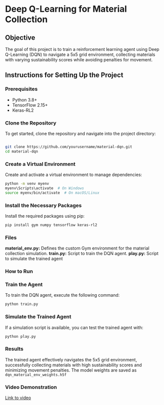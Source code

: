 # Deep Q-Learning for Material Collection

## Objective

The goal of this project is to train a reinforcement learning agent using Deep Q-Learning (DQN) to navigate a 5x5 grid environment, collecting materials with varying sustainability scores while avoiding penalties for movement.

## Instructions for Setting Up the Project

### Prerequisites

- Python 3.8+
- TensorFlow 2.15+
- Keras-RL2

### Clone the Repository

To get started, clone the repository and navigate into the project directory:
```bash

git clone https://github.com/yourusername/material-dqn.git
cd material-dqn
```

### Create a Virtual Environment

Create and activate a virtual environment to manage dependencies:

```bash
python -m venv myenv
myenv\Scripts\activate  # On Windows
source myenv/bin/activate  # On macOS/Linux
```

### Install the Necessary Packages

Install the required packages using pip:
```bash
pip install gym numpy tensorflow keras-rl2
```

### Files

**material_env.py:** Defines the custom Gym environment for the material collection simulation.
**train.py:** Script to train the DQN agent.
**play.py:** Script to simulate the trained agent


### How to Run

### Train the Agent

To train the DQN agent, execute the following command:
```bash
python train.py
```
### Simulate the Trained Agent

If a simulation script is available, you can test the trained agent with:
```bash
python play.py
```
### Results

The trained agent effectively navigates the 5x5 grid environment, successfully collecting materials with high sustainability scores and minimizing movement penalties. The model weights are saved as `dqn_material_env_weights.h5f`

### Video Demonstration

[Link to video](https://drive.google.com/file/d/1z-VfvpmQizMP1-UK2rWVK185Z8hG52Oi/view?usp=sharing)













